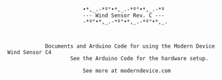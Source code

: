 				
	

	
							•*,_.-*º°•*,_.-*º°•*,_.-*º
							--- Wind Sensor Rev. C ---
							-*º°•*,_.-*º°•*,_.-*º°•*,_.



				Documents and Arduino Code for using the Modern Device Wind Sensor C4
						See the Arduino Code for the hardware setup.

							See more at moderndevice.com
